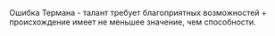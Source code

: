 Ошибка Термана - талант требует благоприятных возможностей + происхождение имеет не меньшее значение, чем способности.